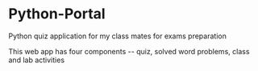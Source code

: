 # Python-Portal
Python quiz application for my class mates for exams preparation

This web app has four components -- quiz, solved word problems, class and lab activities
